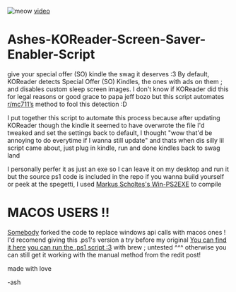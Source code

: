 ![[meow](https://youtu.be/j-9BL5x8GcQ?si=h3QebTx2JcM9e-Ew)](https://github.com/user-attachments/assets/3017e692-bfbb-463c-aacc-756baeeea003)
[video](https://youtu.be/j-9BL5x8GcQ?si=h3QebTx2JcM9e-Ew)

# Ashes-KOReader-Screen-Saver-Enabler-Script
give your special offer (SO) kindle the swag it deserves :3
By default, KOReader detects Special Offer (SO) Kindles, the ones with ads on them ; and disables custom sleep screen images. I don't know if KOReader did this for legal reasons or good grace to papa jeff bozo but this script automates [r/mc711’s](https://www.reddit.com/r/kindle/comments/1ivclap/enable_custom_screensaver_in_koreader_on_so_kindle/) method to fool this detection :D

I put together this script to automate this process because after updating KOReader though the kindle it seemed to have overwrote the file I'd tweaked and set the settings back to default, I thought "wow that'd be annoying to do everytime if I wanna still update" and thats when dis silly lil script came about, just plug in kindle, run and done kindles back to swag land

I personally perfer it as just an exe so I can leave it on my desktop and run it but the source ps1 code is included in the repo if you wanna build yourself or peek at the spegetti, I used [Markus Scholtes's Win-PS2EXE](https://github.com/MScholtes/Win-PS2EXE) to compile

# MACOS USERS !!
[Somebody](https://github.com/Phinhas214) forked the code to replace windows api calls with macos ones ! I'd recomend giving this .ps1's version a try before my original [You can find it here](https://github.com/ashesaffective/Ashes-KOReader-Screen-Saver-Enabler-Script/blob/macos-port/Ashes%20koreader%20Screensaver%20support%20Fix%20Script.ps1)
[you can run the .ps1 script :3](https://www.youtube.com/watch?v=QvsNE0kEdwo) with brew ; untested ^^^ otherwise you can still get it working with the manual method from the redit post!


made with love

-ash
